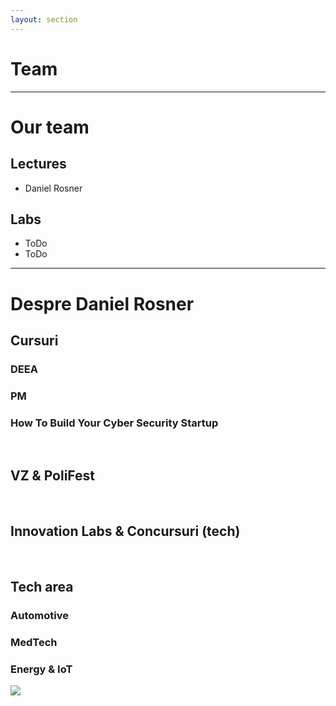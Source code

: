```yaml
---
layout: section
---
```

# Team


---

# Our team

<div grid="~ cols-2 gap-2" m="t-2">

<div>

## Lectures
- Daniel Rosner

</div>
<div>

## Labs

- ToDo
- ToDo

</div>
</div>

---

# Despre Daniel Rosner

<div grid="~ cols-2 gap-20">
<div>

## Cursuri
### DEEA
### PM
### How To Build Your Cyber Security Startup

<br>

## VZ & PoliFest
<br>

## Innovation Labs & Concursuri (tech)

<br>

## Tech area
### Automotive
### MedTech
### Energy & IoT

</div>

<img src="/img/dr.png" class="w-2500">

</div>
